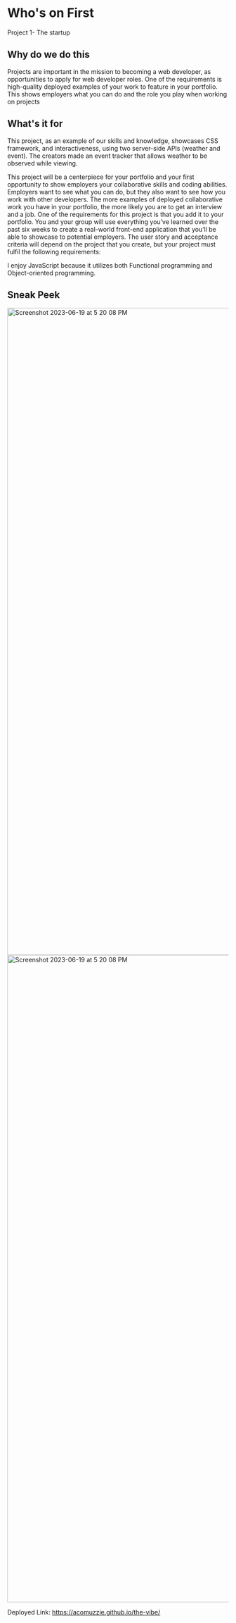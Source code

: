 # Who's on First
Project 1- The startup

## Why do we do this
Projects are important in the mission to becoming a web developer, as opportunities to apply for web developer roles. One of the requirements is high-quality deployed examples of your work to feature in your portfolio. This shows employers what you can do and the role you play when working on projects

## What's it for

This project, as an example of our skills and knowledge, showcases CSS framework, and interactiveness, using two server-side APIs (weather and event). The creators made an event tracker that allows weather to be observed while viewing.

This project will be a centerpiece for your portfolio and your first opportunity to show employers your collaborative skills and coding abilities. Employers want to see what you can do, but they also want to see how you work with other developers. The more examples of deployed collaborative work you have in your portfolio, the more likely you are to get an interview and a job. One of the requirements for this project is that you add it to your portfolio.
You and your group will use everything you’ve learned over the past six weeks to create a real-world front-end application that you’ll be able to showcase to potential employers. The user story and acceptance criteria will depend on the project that you create, but your project must fulfil the following requirements:

I enjoy JavaScript because it utilizes both Functional programming and Object-oriented programming.
## Sneak Peek
<img width="1470" alt="Screenshot 2023-06-19 at 5 20 08 PM" src="https://github.com/AComuzzie/the-vibe/assets/131213888/c9f40c4a-2b46-4878-a99f-6b279a7502fd"><img width="1470" alt="Screenshot 2023-06-19 at 5 20 08 PM" src="https://github.com/AComuzzie/the-vibe/assets/131213888/60cdfc11-82f9-4c38-9071-bc96ae865e8f">

Deployed Link: https://acomuzzie.github.io/the-vibe/

